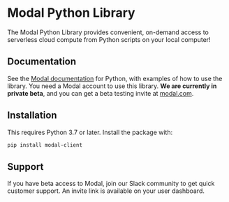 # Modal Python Library

The Modal Python Library provides convenient, on-demand access to serverless
cloud compute from Python scripts on your local computer!

## Documentation

See the [Modal documentation](http://modal.com/docs) for Python, with examples
of how to use the library. You need a Modal account to use this library. **We
are currently in private beta**, and you can get a beta testing invite at
[modal.com](https://modal.com/).

## Installation

This requires Python 3.7 or later. Install the package with:

```bash
pip install modal-client
```

## Support

If you have beta access to Modal, join our Slack community to get quick customer
support. An invite link is available on your user dashboard.
